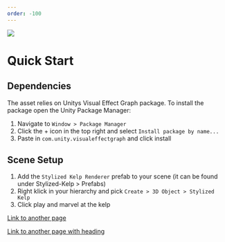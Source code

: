 ```yaml
---
order: -100
---
```

![](/images/main-banner.png)

# Quick Start

## Dependencies
The asset relies on Unitys Visual Effect Graph package. To install the package open the Unity Package Manager:
1. Navigate to `Window > Package Manager`
2. Click the + icon in the top right and select `Install package by name...`
3. Paste in `com.unity.visualeffectgraph` and click install

## Scene Setup
1. Add the `Stylized Kelp Renderer` prefab to your scene (it can be found under Stylized-Kelp > Prefabs)
2. Right klick in your hierarchy and pick `Create > 3D Object > Stylized Kelp`
3. Click play and marvel at the kelp

[Link to another page](#Core-Concepts/CodeTest)

[Link to another page with heading](#Core-Concepts/Understanding-Core-Concepts?h=Kelp-Settings-2)